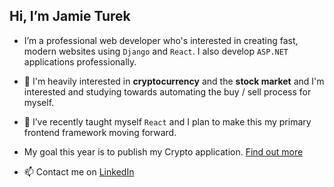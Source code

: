 ## Hi, I’m Jamie Turek

- I’m a professional web developer who's interested in creating fast, modern websites using `Django` and `React`. I also develop `ASP.NET` applications professionally.

- 💞️ I'm heavily interested in **cryptocurrency** and the **stock market** and I'm interested and studying towards automating the buy / sell process for myself. 

- 🌱 I’ve recently taught myself `React` and I plan to make this my primary frontend framework moving forward. 

- My goal this year is to publish my Crypto application. [Find out more](https://github.com/J-TUREK/Crypto)   

- 📫 Contact me on [LinkedIn](https://www.linkedin.com/in/jamie-turek-95b338106/)

<!---
J-TUREK/J-TUREK is a ✨ special ✨ repository because its `README.md` (this file) appears on your GitHub profile.
You can click the Preview link to take a look at your changes.
--->

